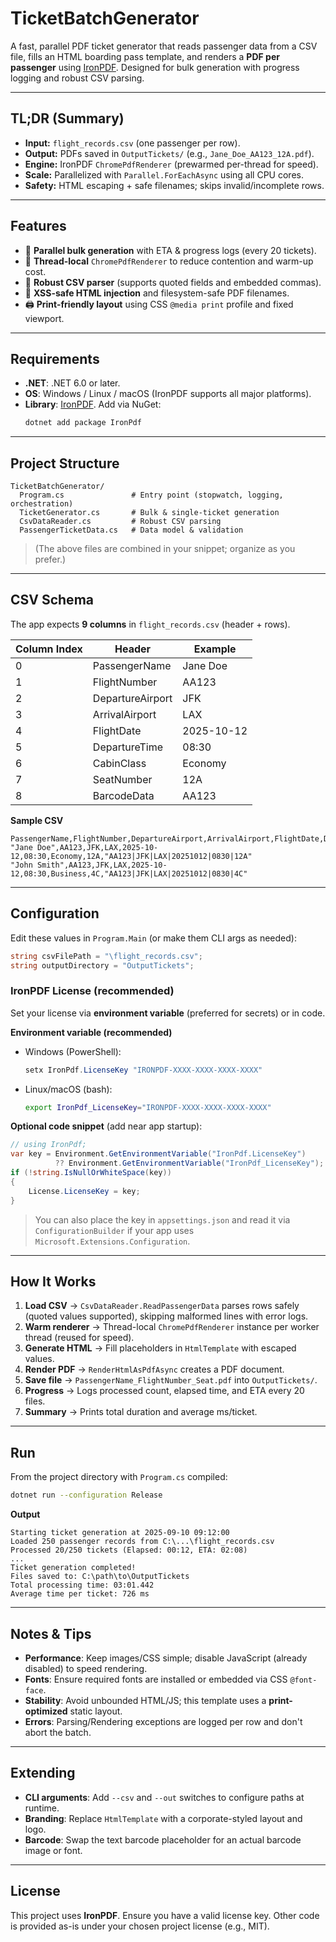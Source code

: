 # TicketBatchGenerator

A fast, parallel PDF ticket generator that reads passenger data from a CSV file, fills an HTML boarding pass template, and renders a **PDF per passenger** using [IronPDF](https://ironpdf.com/). Designed for bulk generation with progress logging and robust CSV parsing.

---

## TL;DR (Summary)
- **Input:** `flight_records.csv` (one passenger per row).
- **Output:** PDFs saved in `OutputTickets/` (e.g., `Jane_Doe_AA123_12A.pdf`).
- **Engine:** IronPDF `ChromePdfRenderer` (prewarmed per-thread for speed).
- **Scale:** Parallelized with `Parallel.ForEachAsync` using all CPU cores.
- **Safety:** HTML escaping + safe filenames; skips invalid/incomplete rows.

---

## Features
- 🚀 **Parallel bulk generation** with ETA & progress logs (every 20 tickets).
- 🧱 **Thread-local** `ChromePdfRenderer` to reduce contention and warm-up cost.
- 🧾 **Robust CSV parser** (supports quoted fields and embedded commas).
- 🧼 **XSS-safe HTML injection** and filesystem-safe PDF filenames.
- 🖨️ **Print-friendly layout** using CSS `@media print` profile and fixed viewport.

---

## Requirements
- **.NET**: .NET 6.0 or later.
- **OS**: Windows / Linux / macOS (IronPDF supports all major platforms).
- **Library**: [IronPDF](https://ironpdf.com/). Add via NuGet:
  ```bash
  dotnet add package IronPdf
  ```

---

## Project Structure
```
TicketBatchGenerator/
  Program.cs               # Entry point (stopwatch, logging, orchestration)
  TicketGenerator.cs       # Bulk & single-ticket generation
  CsvDataReader.cs         # Robust CSV parsing
  PassengerTicketData.cs   # Data model & validation
```
> (The above files are combined in your snippet; organize as you prefer.)

---

## CSV Schema

The app expects **9 columns** in `flight_records.csv` (header + rows).

| Column Index | Header             | Example        |
|--------------|--------------------|----------------|
| 0            | PassengerName      | Jane Doe       |
| 1            | FlightNumber       | AA123          |
| 2            | DepartureAirport   | JFK            |
| 3            | ArrivalAirport     | LAX            |
| 4            | FlightDate         | 2025-10-12     |
| 5            | DepartureTime      | 08:30          |
| 6            | CabinClass         | Economy        |
| 7            | SeatNumber         | 12A            |
| 8            | BarcodeData        | AA123|JFK|LAX  |

**Sample CSV**
```csv
PassengerName,FlightNumber,DepartureAirport,ArrivalAirport,FlightDate,DepartureTime,CabinClass,SeatNumber,BarcodeData
"Jane Doe",AA123,JFK,LAX,2025-10-12,08:30,Economy,12A,"AA123|JFK|LAX|20251012|0830|12A"
"John Smith",AA123,JFK,LAX,2025-10-12,08:30,Business,4C,"AA123|JFK|LAX|20251012|0830|4C"
```

---

## Configuration

Edit these values in `Program.Main` (or make them CLI args as needed):

```csharp
string csvFilePath = "\flight_records.csv";
string outputDirectory = "OutputTickets";
```

### IronPDF License (recommended)
Set your license via **environment variable** (preferred for secrets) or in code.

**Environment variable (recommended)**  
- Windows (PowerShell):
  ```powershell
  setx IronPdf.LicenseKey "IRONPDF-XXXX-XXXX-XXXX-XXXX"
  ```
- Linux/macOS (bash):
  ```bash
  export IronPdf_LicenseKey="IRONPDF-XXXX-XXXX-XXXX-XXXX"
  ```

**Optional code snippet** (add near app startup):
```csharp
// using IronPdf;
var key = Environment.GetEnvironmentVariable("IronPdf.LicenseKey") 
          ?? Environment.GetEnvironmentVariable("IronPdf_LicenseKey");
if (!string.IsNullOrWhiteSpace(key))
{
    License.LicenseKey = key;
}
```

> You can also place the key in `appsettings.json` and read it via `ConfigurationBuilder` if your app uses `Microsoft.Extensions.Configuration`.

---

## How It Works

1. **Load CSV** → `CsvDataReader.ReadPassengerData` parses rows safely (quoted values supported), skipping malformed lines with error logs.
2. **Warm renderer** → Thread-local `ChromePdfRenderer` instance per worker thread (reused for speed).
3. **Generate HTML** → Fill placeholders in `HtmlTemplate` with escaped values.
4. **Render PDF** → `RenderHtmlAsPdfAsync` creates a PDF document.
5. **Save file** → `PassengerName_FlightNumber_Seat.pdf` into `OutputTickets/`.
6. **Progress** → Logs processed count, elapsed time, and ETA every 20 files.
7. **Summary** → Prints total duration and average ms/ticket.

---

## Run

From the project directory with `Program.cs` compiled:

```bash
dotnet run --configuration Release
```

**Output**
```
Starting ticket generation at 2025-09-10 09:12:00
Loaded 250 passenger records from C:\...\flight_records.csv
Processed 20/250 tickets (Elapsed: 00:12, ETA: 02:08)
...
Ticket generation completed!
Files saved to: C:\path\to\OutputTickets
Total processing time: 03:01.442
Average time per ticket: 726 ms
```

---

## Notes & Tips
- **Performance**: Keep images/CSS simple; disable JavaScript (already disabled) to speed rendering.
- **Fonts**: Ensure required fonts are installed or embedded via CSS `@font-face`.
- **Stability**: Avoid unbounded HTML/JS; this template uses a **print-optimized** static layout.
- **Errors**: Parsing/Rendering exceptions are logged per row and don't abort the batch.

---

## Extending
- **CLI arguments**: Add `--csv` and `--out` switches to configure paths at runtime.
- **Branding**: Replace `HtmlTemplate` with a corporate-styled layout and logo.
- **Barcode**: Swap the text barcode placeholder for an actual barcode image or font.

---

## License
This project uses **IronPDF**. Ensure you have a valid license key. Other code is provided as-is under your chosen project license (e.g., MIT).
